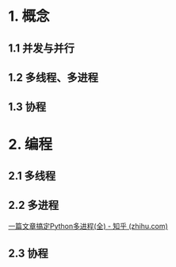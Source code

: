 # 1. 概念

## 1.1 并发与并行

## 1.2 多线程、多进程

## 1.3 协程

# 2. 编程

## 2.1 多线程

## 2.2 多进程

[一篇文章搞定Python多进程(全) - 知乎 (zhihu.com)](https://zhuanlan.zhihu.com/p/64702600)

## 2.3 协程









